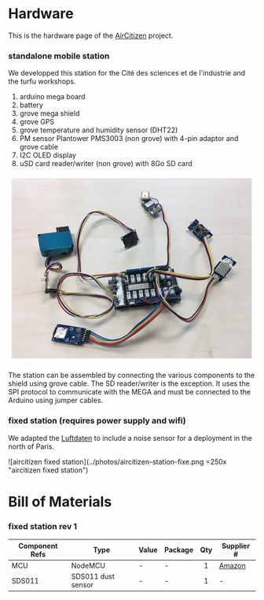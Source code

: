 # Hardware

This is the hardware page of the [AirCitizen](http://www.aircitizen.org) project. 

### standalone mobile station

We developped this station for the Cité des sciences et de l'industrie and the turfu workshops.

1. arduino mega board
2. battery
3. grove mega shield
4. grove GPS
5. grove temperature and humidity sensor (DHT22)
6. PM sensor Plantower PMS3003 (non grove) with 4-pin adaptor and grove cable
7. I2C OLED display
8. uSD card reader/writer (non grove) with 8Go SD card

![aircitizen station for CN2 workshops](../photos/aircitizen-CN2-inside.png "aircitizen station for CN2 workshops")


The station can be assembled by connecting the various components to the shield using grove cable. The SD reader/writer is the exception. It uses the SPI protocol to communicate with the MEGA and must be connected to the Arduino using jumper cables.

### fixed station (requires power supply and wifi)

We adapted the [Luftdaten](https://luftdaten.info/) to include a noise sensor for a deployment in the north of Paris. 

![aircitizen fixed station](../photos/aircitizen-station-fixe.png =250x "aircitizen fixed station")

# Bill of Materials
### fixed station rev 1

Component Refs | Type            | Value      | Package | Qty | Supplier #
-------------- | --------------- | ---------- | ------- | :-: | ------------
MCU            | NodeMCU         | -          | -    |  1  | [Amazon](https://www.amazon.fr/ESP8266-nodeMCU/s?k=ESP8266+nodeMCU)
SDS011         | SDS011 dust sensor | -       | -    |  1  | -
